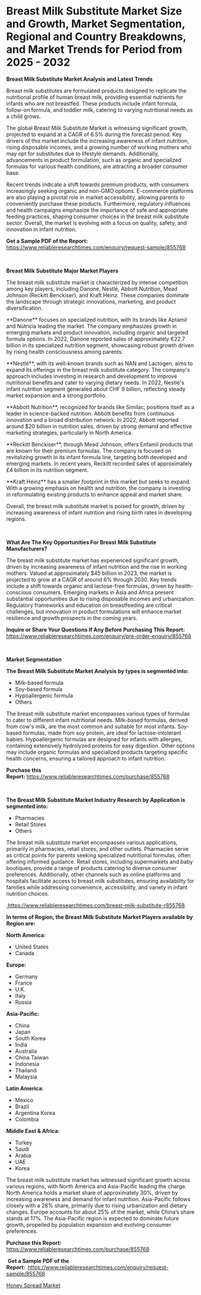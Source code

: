 <p><h1>Breast Milk Substitute Market Size and Growth, Market Segmentation, Regional and Country Breakdowns, and Market Trends for Period from 2025 -  2032</h1></p><p><strong>Breast Milk Substitute Market Analysis and Latest Trends</strong></p>
<p><p>Breast milk substitutes are formulated products designed to replicate the nutritional profile of human breast milk, providing essential nutrients for infants who are not breastfed. These products include infant formula, follow-on formula, and toddler milk, catering to varying nutritional needs as a child grows.</p><p>The global Breast Milk Substitute Market is witnessing significant growth, projected to expand at a CAGR of 6.5% during the forecast period. Key drivers of this market include the increasing awareness of infant nutrition, rising disposable incomes, and a growing number of working mothers who may opt for substitutes due to lifestyle demands. Additionally, advancements in product formulation, such as organic and specialized formulas for various health conditions, are attracting a broader consumer base.</p><p>Recent trends indicate a shift towards premium products, with consumers increasingly seeking organic and non-GMO options. E-commerce platforms are also playing a pivotal role in market accessibility, allowing parents to conveniently purchase these products. Furthermore, regulatory influences and health campaigns emphasize the importance of safe and appropriate feeding practices, shaping consumer choices in the breast milk substitute sector. Overall, the market is evolving with a focus on quality, safety, and innovation in infant nutrition.</p></p>
<p><strong>Get a Sample PDF of the Report:&nbsp;</strong> <a href="https://www.reliableresearchtimes.com/enquiry/request-sample/855768?utm_campaign=3255&utm_medium=2&utm_source=Github&utm_content=ia&utm_term=07042025&utm_id=breast-milk-substitute">https://www.reliableresearchtimes.com/enquiry/request-sample/855768</a></p>
<p>&nbsp;</p>
<p><strong>Breast Milk Substitute Major Market Players</strong></p>
<p><p>The breast milk substitute market is characterized by intense competition among key players, including Danone, Nestlé, Abbott Nutrition, Mead Johnson (Reckitt Benckiser), and Kraft Heinz. These companies dominate the landscape through strategic innovations, marketing, and product diversification.</p><p>**Danone** focuses on specialized nutrition, with its brands like Aptamil and Nutricia leading the market. The company emphasizes growth in emerging markets and product innovation, including organic and targeted formula options. In 2022, Danone reported sales of approximately €22.7 billion in its specialized nutrition segment, showcasing robust growth driven by rising health consciousness among parents.</p><p>**Nestlé**, with its well-known brands such as NAN and Lactogen, aims to expand its offerings in the breast milk substitute category. The company's approach includes investing in research and development to improve nutritional benefits and cater to varying dietary needs. In 2022, Nestlé's infant nutrition segment generated about CHF 9 billion, reflecting steady market expansion and a strong portfolio.</p><p>**Abbott Nutrition**, recognized for brands like Similac, positions itself as a leader in science-backed nutrition. Abbott benefits from continuous innovation and a broad distribution network. In 2022, Abbott reported around $20 billion in nutrition sales, driven by strong demand and effective marketing strategies, particularly in North America.</p><p>**Reckitt Benckiser**, through Mead Johnson, offers Enfamil products that are known for their premium formulas. The company is focused on revitalizing growth in its infant formula line, targeting both developed and emerging markets. In recent years, Reckitt recorded sales of approximately £4 billion in its nutrition segment.</p><p>**Kraft Heinz** has a smaller footprint in this market but seeks to expand. With a growing emphasis on health and nutrition, the company is investing in reformulating existing products to enhance appeal and market share.</p><p>Overall, the breast milk substitute market is poised for growth, driven by increasing awareness of infant nutrition and rising birth rates in developing regions.</p></p>
<p>&nbsp;</p>
<p><strong>What Are The Key Opportunities For Breast Milk Substitute Manufacturers?</strong></p>
<p><p>The breast milk substitute market has experienced significant growth, driven by increasing awareness of infant nutrition and the rise in working mothers. Valued at approximately $45 billion in 2023, the market is projected to grow at a CAGR of around 6% through 2030. Key trends include a shift towards organic and lactose-free formulas, driven by health-conscious consumers. Emerging markets in Asia and Africa present substantial opportunities due to rising disposable incomes and urbanization. Regulatory frameworks and education on breastfeeding are critical challenges, but innovation in product formulations will enhance market resilience and growth prospects in the coming years.</p></p>
<p><strong>Inquire or Share Your Questions If Any Before Purchasing This Report:</strong> <a href="https://www.reliableresearchtimes.com/enquiry/pre-order-enquiry/855768?utm_campaign=3255&utm_medium=2&utm_source=Github&utm_content=ia&utm_term=07042025&utm_id=breast-milk-substitute">https://www.reliableresearchtimes.com/enquiry/pre-order-enquiry/855768</a></p>
<p>&nbsp;</p>
<p><strong>Market Segmentation</strong></p>
<p><strong>The Breast Milk Substitute Market Analysis by types is segmented into:</strong></p>
<p><ul><li>Milk-based formula</li><li>Soy-based formula</li><li>Hypoallergenic formula</li><li>Others</li></ul></p>
<p><p>The breast milk substitute market encompasses various types of formulas to cater to different infant nutritional needs. Milk-based formulas, derived from cow's milk, are the most common and suitable for most infants. Soy-based formulas, made from soy protein, are ideal for lactose-intolerant babies. Hypoallergenic formulas are designed for infants with allergies, containing extensively hydrolyzed proteins for easy digestion. Other options may include organic formulas and specialized products targeting specific health concerns, ensuring a tailored approach to infant nutrition.</p></p>
<p><strong>Purchase this Report:&nbsp;</strong><a href="https://www.reliableresearchtimes.com/purchase/855768?utm_campaign=3255&utm_medium=2&utm_source=Github&utm_content=ia&utm_term=07042025&utm_id=breast-milk-substitute">https://www.reliableresearchtimes.com/purchase/855768</a></p>
<p>&nbsp;</p>
<p><strong>The Breast Milk Substitute Market Industry Research by Application is segmented into:</strong></p>
<p><ul><li>Pharmacies</li><li>Retail Stores</li><li>Others</li></ul></p>
<p><p>The breast milk substitute market encompasses various applications, primarily in pharmacies, retail stores, and other outlets. Pharmacies serve as critical points for parents seeking specialized nutritional formulas, often offering informed guidance. Retail stores, including supermarkets and baby boutiques, provide a range of products catering to diverse consumer preferences. Additionally, other channels such as online platforms and hospitals facilitate access to breast milk substitutes, ensuring availability for families while addressing convenience, accessibility, and variety in infant nutrition choices.</p></p>
<p><a href="https://www.reliableresearchtimes.com/breast-milk-substitute-r855768?utm_campaign=3255&utm_medium=2&utm_source=Github&utm_content=ia&utm_term=07042025&utm_id=breast-milk-substitute">&nbsp;https://www.reliableresearchtimes.com/breast-milk-substitute-r855768</a></p>
<p><strong>In terms of Region, the Breast Milk Substitute Market Players available by Region are:</strong></p>
<p>
    <p> <strong> North America: </strong>
        <ul>
            <li>United States</li>
            <li>Canada</li>
        </ul>
        </p> 
    <p> <strong> Europe: </strong>
        <ul>
            <li>Germany</li>
            <li>France</li>
            <li>U.K.</li>
            <li>Italy</li>
            <li>Russia</li>
        </ul>
        </p> 
    <p> <strong> Asia-Pacific: </strong>
        <ul>
            <li>China</li>
            <li>Japan</li>
            <li>South Korea</li>
            <li>India</li>
            <li>Australia</li>
            <li>China Taiwan</li>
            <li>Indonesia</li>
            <li>Thailand</li>
            <li>Malaysia</li>
        </ul>
        </p> 
    <p> <strong> Latin America: </strong>
        <ul>
            <li>Mexico</li>
            <li>Brazil</li>
            <li>Argentina Korea</li>
            <li>Colombia</li>
        </ul>
        </p> 
    <p> <strong> Middle East & Africa: </strong>
        <ul>
            <li>Turkey</li>
            <li>Saudi</li>
            <li>Arabia</li>
            <li>UAE</li>
            <li>Korea</li>
        </ul>
    </p>
    </p>
<p><p>The breast milk substitute market has witnessed significant growth across various regions, with North America and Asia-Pacific leading the charge. North America holds a market share of approximately 30%, driven by increasing awareness and demand for infant nutrition. Asia-Pacific follows closely with a 28% share, primarily due to rising urbanization and dietary changes. Europe accounts for about 25% of the market, while China’s share stands at 17%. The Asia-Pacific region is expected to dominate future growth, propelled by population expansion and evolving consumer preferences.</p></p>
<p><strong>Purchase this Report: </strong><a href="https://www.reliableresearchtimes.com/purchase/855768?utm_campaign=3255&utm_medium=2&utm_source=Github&utm_content=ia&utm_term=07042025&utm_id=breast-milk-substitute">https://www.reliableresearchtimes.com/purchase/855768</a></p>
<p>&nbsp;<strong>Get a Sample PDF of the Report:&nbsp;&nbsp;</strong><a href="https://www.reliableresearchtimes.com/enquiry/request-sample/855768?utm_campaign=3255&utm_medium=2&utm_source=Github&utm_content=ia&utm_term=07042025&utm_id=breast-milk-substitute">https://www.reliableresearchtimes.com/enquiry/request-sample/855768</a></p>
<p><strong></strong></p>
<p><p><a href="https://github.com/zoccohaniech/Market-Research-Report-List-1/blob/main/honey-spread-market.md?utm_campaign=3255&utm_medium=2&utm_source=Github&utm_content=ia&utm_term=07042025&utm_id=breast-milk-substitute">Honey Spread Market</a></p></p>